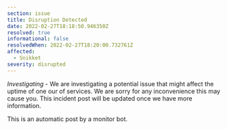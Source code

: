 ```yaml
---
section: issue
title: Disruption Detected
date: 2022-02-27T18:18:50.946350Z
resolved: true
informational: false
resolvedWhen: 2022-02-27T18:20:00.732761Z
affected:
  - Snikket
severity: disrupted
---
```

*Investigating* - We are investigating a potential issue that might affect the uptime of one our of services. We are sorry for any inconvenience this may cause you. This incident post will be updated once we have more information.

This is an automatic post by a monitor bot.
        